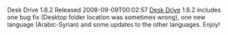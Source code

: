 Desk Drive 1.6.2 Released
2008-09-09T00:02:57
[Desk Drive](http://mike-ward.net/deskdrive) 1.6.2 includes one bug fix (Desktop folder location was sometimes wrong), one new language (Arabic-Syrian) and some updates to the other languages. Enjoy!
